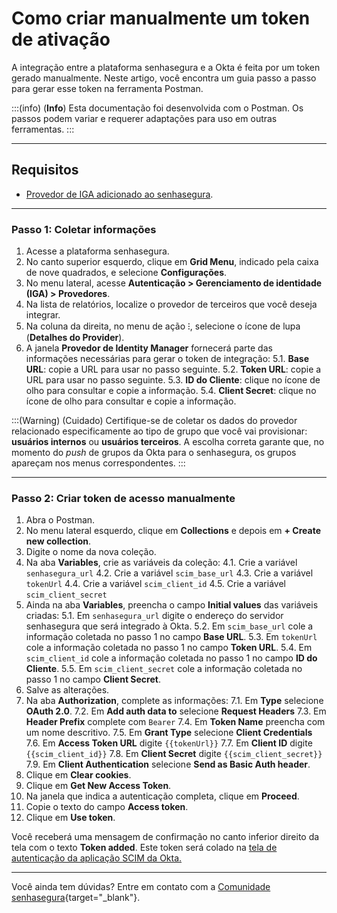 # Como criar manualmente um token de ativação

A integração entre a plataforma senhasegura e a Okta é feita por um token gerado manualmente.  Neste artigo, você encontra um guia passo a passo para gerar esse token na ferramenta Postman.

:::(info) (**Info**)
Esta documentação foi desenvolvida com o Postman. Os passos podem variar e requerer adaptações para uso em outras ferramentas.
:::
***
## Requisitos

* [Provedor de IGA adicionado ao senhasegura](/v3-33/docs/pt/administration-how-to-add-an-iga-provider-to-senhasegura).
***

### Passo 1: Coletar informações 

1. Acesse a plataforma senhasegura.
2. No canto superior esquerdo, clique em **Grid Menu**, indicado pela caixa de nove quadrados, e selecione **Configurações**.
3. No menu lateral, acesse **Autenticação > Gerenciamento de identidade (IGA) > Provedores**.
3. Na lista de relatórios, localize o provedor de terceiros que você deseja integrar.
4. Na coluna da direita, no menu de ação ⁝, selecione o ícone de lupa (**Detalhes do Provider**).
5. A janela **Provedor de Identity Manager** fornecerá parte das informações necessárias para gerar o token de integração:
    5.1. **Base URL**: copie a URL para usar no passo seguinte.
    5.2. **Token URL**: copie a URL para usar no passo seguinte.
    5.3. **ID do Cliente**: clique no ícone de olho para consultar e copie a informação.
    5.4. **Client Secret**: clique no ícone de olho para consultar e copie a informação.

:::(Warning) (Cuidado)
Certifique-se de coletar os dados do provedor relacionado especificamente ao tipo de grupo que você vai provisionar: **usuários internos** ou **usuários terceiros**. A escolha correta garante que, no momento do *push* de grupos da Okta para o senhasegura, os grupos apareçam nos menus correspondentes.
:::
***

### Passo 2: Criar token de acesso manualmente 

1. Abra o Postman.
2. No menu lateral esquerdo, clique em **Collections** e depois em **+ Create new collection**.
3. Digite o nome da nova coleção.
4. Na aba **Variables**, crie as variáveis da coleção:
    4.1. Crie a variável ```senhasegura_url```
    4.2. Crie a variável ```scim_base_url```
    4.3. Crie a variável ```tokenUrl```
    4.4. Crie a variável ```scim_client_id```
    4.5. Crie a variável ```scim_client_secret```
5. Ainda na aba **Variables**, preencha o campo **Initial values** das variáveis criadas:
    5.1. Em ```senhasegura_url``` digite o endereço do servidor senhasegura que será integrado à Okta.
    5.2. Em ```scim_base_url``` cole a informação coletada no passo 1 no campo **Base URL**.
    5.3. Em ```tokenUrl``` cole a informação coletada no passo 1 no campo **Token URL**.
    5.4. Em ```scim_client_id``` cole a informação coletada no passo 1 no campo **ID do Cliente**.
    5.5. Em ```scim_client_secret``` cole a informação coletada no passo 1 no campo **Client Secret**.
6. Salve as alterações.
7. Na aba **Authorization**, complete as informações:
    7.1. Em **Type** selecione **OAuth 2.0**.
    7.2. Em **Add auth data to** selecione **Request Headers**
    7.3. Em **Header Prefix** complete com ```Bearer```
    7.4. Em **Token Name** preencha com um nome descritivo.
    7.5. Em **Grant Type** selecione **Client Credentials**
    7.6. Em **Access Token URL** digite ```{{tokenUrl}}```
    7.7. Em **Client ID** digite ```{{scim_client_id}}```
    7.8. Em **Client Secret** digite ```{{scim_client_secret}}```
    7.9. Em **Client Authentication** selecione **Send as Basic Auth header**.
8. Clique em **Clear cookies**.
9. Clique em **Get New Access Token**.
10. Na janela que indica a autenticação completa, clique em **Proceed**.
11. Copie o texto do campo **Access token**.
12. Clique em **Use token**. 

Você receberá uma mensagem de confirmação no canto inferior direito da tela com o texto **Token added**. Este token será colado na [tela de autenticação da aplicação SCIM da Okta.](/v3-33/docs/pt/administration-how-to-create-a-scim-application-with-okta)
***

Você ainda tem dúvidas? Entre em contato com a  [Comunidade senhasegura](https://community.senhasegura.io/){target="_blank"}.